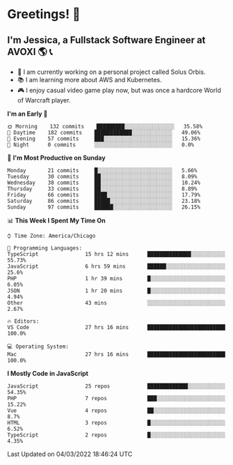 # Greetings! 🧠

## I'm Jessica, a Fullstack Software Engineer at AVOXI 🌎 📞

- 🌟 I am currently working on a personal project called Solus Orbis.
- 📚 I am learning more about AWS and Kubernetes.
- 🎮 I enjoy casual video game play now, but was once a hardcore World of Warcraft player.

<!--START_SECTION:waka-->
**I'm an Early 🐤** 

```text
🌞 Morning    132 commits    █████████░░░░░░░░░░░░░░░░   35.58% 
🌆 Daytime    182 commits    ████████████░░░░░░░░░░░░░   49.06% 
🌃 Evening    57 commits     ███░░░░░░░░░░░░░░░░░░░░░░   15.36% 
🌙 Night      0 commits      ░░░░░░░░░░░░░░░░░░░░░░░░░   0.0%

```
📅 **I'm Most Productive on Sunday** 

```text
Monday       21 commits     █░░░░░░░░░░░░░░░░░░░░░░░░   5.66% 
Tuesday      30 commits     ██░░░░░░░░░░░░░░░░░░░░░░░   8.09% 
Wednesday    38 commits     ██░░░░░░░░░░░░░░░░░░░░░░░   10.24% 
Thursday     33 commits     ██░░░░░░░░░░░░░░░░░░░░░░░   8.89% 
Friday       66 commits     ████░░░░░░░░░░░░░░░░░░░░░   17.79% 
Saturday     86 commits     █████░░░░░░░░░░░░░░░░░░░░   23.18% 
Sunday       97 commits     ██████░░░░░░░░░░░░░░░░░░░   26.15%

```


📊 **This Week I Spent My Time On** 

```text
⌚︎ Time Zone: America/Chicago

💬 Programming Languages: 
TypeScript               15 hrs 12 mins      ██████████████░░░░░░░░░░░   55.73% 
JavaScript               6 hrs 59 mins       ██████░░░░░░░░░░░░░░░░░░░   25.6% 
PHP                      1 hr 39 mins        █░░░░░░░░░░░░░░░░░░░░░░░░   6.05% 
JSON                     1 hr 20 mins        █░░░░░░░░░░░░░░░░░░░░░░░░   4.94% 
Other                    43 mins             ░░░░░░░░░░░░░░░░░░░░░░░░░   2.67%

🔥 Editors: 
VS Code                  27 hrs 16 mins      █████████████████████████   100.0%

💻 Operating System: 
Mac                      27 hrs 16 mins      █████████████████████████   100.0%

```

**I Mostly Code in JavaScript** 

```text
JavaScript               25 repos            █████████████░░░░░░░░░░░░   54.35% 
PHP                      7 repos             ███░░░░░░░░░░░░░░░░░░░░░░   15.22% 
Vue                      4 repos             ██░░░░░░░░░░░░░░░░░░░░░░░   8.7% 
HTML                     3 repos             █░░░░░░░░░░░░░░░░░░░░░░░░   6.52% 
TypeScript               2 repos             █░░░░░░░░░░░░░░░░░░░░░░░░   4.35%

```



 Last Updated on 04/03/2022 18:46:24 UTC
<!--END_SECTION:waka-->

<!--
**jessikuh/jessikuh** is a ✨ _special_ ✨ repository because its `README.md` (this file) appears on your GitHub profile.

Here are some ideas to get you started:

- 🔭 I’m currently working on ...
- 🌱 I’m currently learning ...
- 👯 I’m looking to collaborate on ...
- 🤔 I’m looking for help with ...
- 💬 Ask me about ...
- 📫 How to reach me: ...
- 😄 Pronouns: ...
- ⚡ Fun fact: ...
-->
